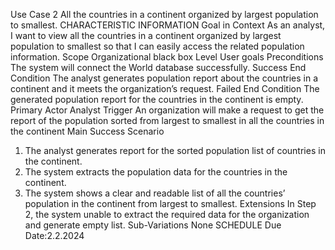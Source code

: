 Use Case 2
All the countries in a continent organized by largest population to smallest.
CHARACTERISTIC INFORMATION
Goal in Context
As an analyst, I want to view all the countries in a continent organized by largest population to smallest so that I can easily access the related population information.
Scope
Organizational black box
Level
User goals
Preconditions
The system will connect the World database successfully.
Success End Condition
The analyst generates population report about the countries in a continent and it meets the organization’s request.
Failed End Condition
The generated population report for the countries in the continent is empty.
Primary Actor
Analyst
Trigger
An organization will make a request to get the report of the population sorted from largest to smallest in all the countries in the continent
Main Success Scenario
1.  The analyst generates report for the sorted population list of countries in the continent.
2.  The system extracts the population data for the countries in the continent.
3.  The system shows a clear and readable list of all the countries’ population in the continent from largest to smallest.
Extensions
In Step 2, the system unable to extract the required data for the organization and generate empty list.
Sub-Variations
None
SCHEDULE
Due Date:2.2.2024
